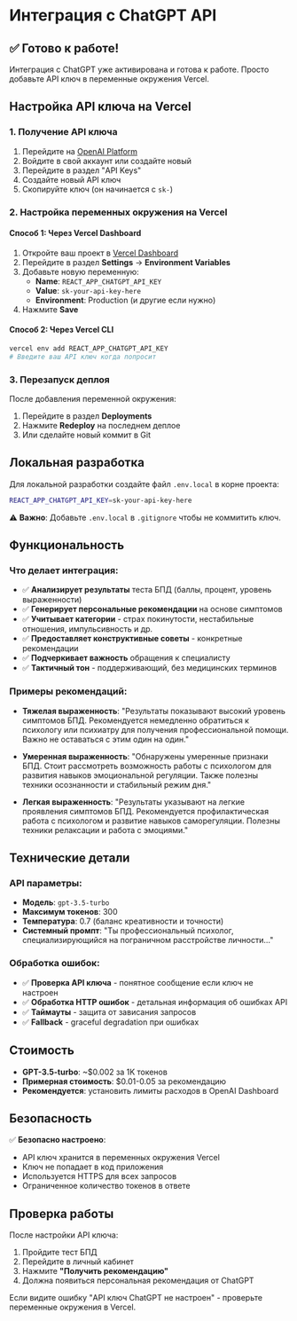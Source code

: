 # Интеграция с ChatGPT API

## ✅ Готово к работе!

Интеграция с ChatGPT уже активирована и готова к работе. Просто добавьте API ключ в переменные окружения Vercel.

## Настройка API ключа на Vercel

### 1. Получение API ключа
1. Перейдите на [OpenAI Platform](https://platform.openai.com/)
2. Войдите в свой аккаунт или создайте новый
3. Перейдите в раздел "API Keys"
4. Создайте новый API ключ
5. Скопируйте ключ (он начинается с `sk-`)

### 2. Настройка переменных окружения на Vercel

#### Способ 1: Через Vercel Dashboard
1. Откройте ваш проект в [Vercel Dashboard](https://vercel.com/dashboard)
2. Перейдите в раздел **Settings** → **Environment Variables**
3. Добавьте новую переменную:
   - **Name**: `REACT_APP_CHATGPT_API_KEY`
   - **Value**: `sk-your-api-key-here`
   - **Environment**: Production (и другие если нужно)
4. Нажмите **Save**

#### Способ 2: Через Vercel CLI
```bash
vercel env add REACT_APP_CHATGPT_API_KEY
# Введите ваш API ключ когда попросит
```

### 3. Перезапуск деплоя
После добавления переменной окружения:
1. Перейдите в раздел **Deployments**
2. Нажмите **Redeploy** на последнем деплое
3. Или сделайте новый коммит в Git

## Локальная разработка

Для локальной разработки создайте файл `.env.local` в корне проекта:

```bash
REACT_APP_CHATGPT_API_KEY=sk-your-api-key-here
```

⚠️ **Важно**: Добавьте `.env.local` в `.gitignore` чтобы не коммитить ключ.

## Функциональность

### Что делает интеграция:
- ✅ **Анализирует результаты** теста БПД (баллы, процент, уровень выраженности)
- ✅ **Генерирует персональные рекомендации** на основе симптомов
- ✅ **Учитывает категории** - страх покинутости, нестабильные отношения, импульсивность и др.
- ✅ **Предоставляет конструктивные советы** - конкретные рекомендации
- ✅ **Подчеркивает важность** обращения к специалисту
- ✅ **Тактичный тон** - поддерживающий, без медицинских терминов

### Примеры рекомендаций:
- **Тяжелая выраженность**: "Результаты показывают высокий уровень симптомов БПД. Рекомендуется немедленно обратиться к психологу или психиатру для получения профессиональной помощи. Важно не оставаться с этим один на один."

- **Умеренная выраженность**: "Обнаружены умеренные признаки БПД. Стоит рассмотреть возможность работы с психологом для развития навыков эмоциональной регуляции. Также полезны техники осознанности и стабильный режим дня."

- **Легкая выраженность**: "Результаты указывают на легкие проявления симптомов БПД. Рекомендуется профилактическая работа с психологом и развитие навыков саморегуляции. Полезны техники релаксации и работа с эмоциями."

## Технические детали

### API параметры:
- **Модель**: `gpt-3.5-turbo`
- **Максимум токенов**: 300
- **Температура**: 0.7 (баланс креативности и точности)
- **Системный промпт**: "Ты профессиональный психолог, специализирующийся на пограничном расстройстве личности..."

### Обработка ошибок:
- ✅ **Проверка API ключа** - понятное сообщение если ключ не настроен
- ✅ **Обработка HTTP ошибок** - детальная информация об ошибках API
- ✅ **Таймауты** - защита от зависания запросов
- ✅ **Fallback** - graceful degradation при ошибках

## Стоимость

- **GPT-3.5-turbo**: ~$0.002 за 1K токенов
- **Примерная стоимость**: $0.01-0.05 за рекомендацию
- **Рекомендуется**: установить лимиты расходов в OpenAI Dashboard

## Безопасность

✅ **Безопасно настроено**:
- API ключ хранится в переменных окружения Vercel
- Ключ не попадает в код приложения
- Используется HTTPS для всех запросов
- Ограниченное количество токенов в ответе

## Проверка работы

После настройки API ключа:
1. Пройдите тест БПД
2. Перейдите в личный кабинет
3. Нажмите **"Получить рекомендацию"**
4. Должна появиться персональная рекомендация от ChatGPT

Если видите ошибку "API ключ ChatGPT не настроен" - проверьте переменные окружения в Vercel.
